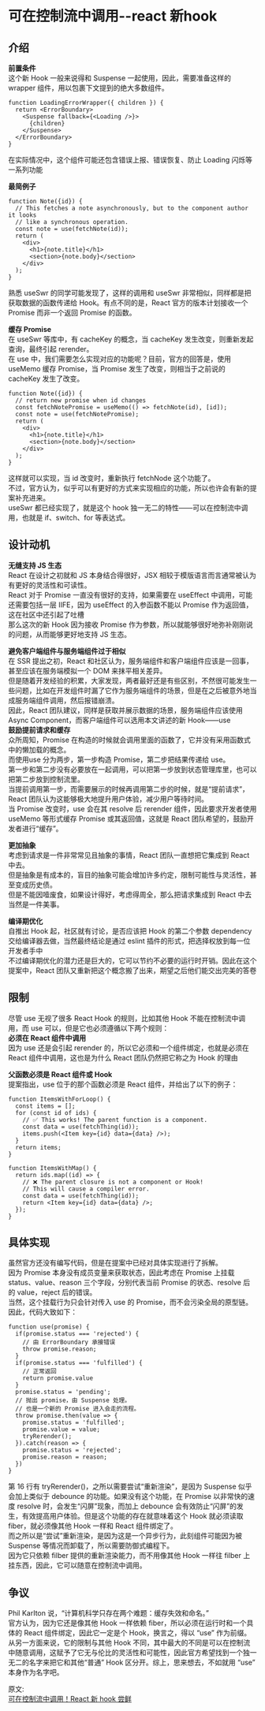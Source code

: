 # 可在控制流中调用--react 新hook
## 介绍
**前置条件**  
这个新 Hook 一般来说得和 Suspense 一起使用，因此，需要准备这样的 wrapper 组件，用以包裹下文提到的绝大多数组件。  
``` 
function LoadingErrorWrapper({ children }) {
  return <ErrorBoundary>
    <Suspense fallback={<Loading />}>
      {children}
    </Suspense>
  </ErrorBoundary>
}
```
在实际情况中，这个组件可能还包含错误上报、错误恢复、防止 Loading 闪烁等一系列功能  

**最简例子**  
``` 
function Note({id}) {
  // This fetches a note asynchronously, but to the component author it looks
  // like a synchronous operation.
  const note = use(fetchNote(id));
  return (
    <div>
      <h1>{note.title}</h1>
      <section>{note.body}</section>
    </div>
  );
}
```
熟悉 useSwr 的同学可能发现了，这样的调用和 useSwr 非常相似，同样都是把获取数据的函数传递给 Hook。有点不同的是，React 官方的版本计划接收一个 Promise 而非一个返回 Promise 的函数。  

**缓存 Promise**  
在 useSwr 等库中，有 cacheKey 的概念，当 cacheKey 发生改变，则重新发起查询，最终引起 rerender。  
在 use 中，我们需要怎么实现对应的功能呢？目前，官方的回答是，使用 useMemo 缓存 Promise，当 Promise 发生了改变，则相当于之前说的 cacheKey 发生了改变。  
``` 
function Note({id}) {
  // return new promise when id changes
  const fetchNotePromise = useMemo(() => fetchNote(id), [id]);
  const note = use(fetchNotePromise);
  return (
    <div>
      <h1>{note.title}</h1>
      <section>{note.body}</section>
    </div>
  );
}
```
这样就可以实现，当 id 改变时，重新执行 fetchNode 这个功能了。  
不过，官方认为，似乎可以有更好的方式来实现相应的功能，所以也许会有新的提案补充进来。  
useSwr 都已经实现了，就是这个 hook 独一无二的特性——可以在控制流中调用，也就是 if、switch、for 等表达式。

## 设计动机
**无缝支持 JS 生态**  
React 在设计之初就和 JS 本身结合得很好，JSX 相较于模版语言而言通常被认为有更好的灵活性和可读性。  
React 对于 Promise 一直没有很好的支持，如果需要在 useEffect 中调用，可能还需要包括一层 IIFE，因为 useEffect 的入参函数不能以 Promise 作为返回值，这在社区中还引起了吐槽  
那么这次的新 Hook 因为接收 Promise 作为参数，所以就能够很好地弥补刚刚说的问题，从而能够更好地支持 JS 生态。  

**避免客户端组件与服务端组件过于相似**  
在 SSR 提出之初，React 和社区认为，服务端组件和客户端组件应该是一回事，甚至应该在服务端模拟一个 DOM 来抹平相关差异。  
但是随着开发经验的积累，大家发现，两者最好还是有些区别，不然很可能发生一些问题，比如在开发组件时漏了它作为服务端组件的场景，但是在之后被意外地当成服务端组件调用，然后报错崩溃。  
因此，React 团队建议，同样是获取并展示数据的场景，服务端组件应该使用 Async Component，而客户端组件可以选用本文讲述的新 Hook——use  
**鼓励提前请求和缓存**  
众所周知，Promise 在构造的时候就会调用里面的函数了，它并没有采用函数式中的懒加载的概念。  
而使用use 分为两步，第一步构造 Promise，第二步把结果传递给 use。  
第一步和第二步没有必要放在一起调用，可以把第一步放到状态管理库里，也可以把第二步放到控制流里。  
当提前调用第一步，而需要展示的时候再调用第二步的时候，就是“提前请求”，React 团队认为这能够极大地提升用户体验，减少用户等待时间。  
当 Promise 改变时，use 会在其 resolve 后 rerender 组件，因此要求开发者使用 useMemo 等形式缓存 Promise 或其返回值，这就是 React 团队希望的，鼓励开发者进行“缓存”。  

**更加抽象**  
考虑到请求是一件非常常见且抽象的事情，React 团队一直想把它集成到 React 中去。  
但是抽象是有成本的，盲目的抽象可能会增加许多约定，限制可能性与灵活性，甚至变成历史债。  
但是不能因噎废食，如果设计得好，考虑得周全，那么把请求集成到 React 中去当然是一件美事。  

**编译期优化**  
自推出 Hook 起，社区就有讨论，是否应该把 Hook 的第二个参数 dependency 交给编译器去做，当然最终结论是通过 eslint 插件的形式，把选择权放到每一位开发者手中  
不过编译期优化的潜力还是巨大的，它可以节约不必要的运行时开销。因此在这个提案中，React 团队又重新把这个概念搬了出来，期望之后他们能交出完美的答卷  

## 限制
尽管 use 无视了很多 React Hook 的规则，比如其他 Hook 不能在控制流中调用，而 use 可以，但是它也必须遵循以下两个规则：  
**必须在 React 组件中调用**  
因为 use 还是会引起 rerender 的，所以它必须和一个组件绑定，也就是必须在 React 组件中调用，这也是为什么 React 团队仍然把它称之为 Hook 的理由  

**父函数必须是 React 组件或 Hook**  
提案指出，use 位于的那个函数必须是 React 组件，并给出了以下的例子：  
``` 
function ItemsWithForLoop() {
  const items = [];
  for (const id of ids) {
    // ✅ This works! The parent function is a component.
    const data = use(fetchThing(id));
    items.push(<Item key={id} data={data} />);
  }
  return items;
}

function ItemsWithMap() {
  return ids.map((id) => {
    // ❌ The parent closure is not a component or Hook!
    // This will cause a compiler error.
    const data = use(fetchThing(id));
    return <Item key={id} data={data} />;
  });
}
```

## 具体实现
虽然官方还没有编写代码，但是在提案中已经对具体实现进行了拆解。  
因为 Promise 本身没有成员变量来获取状态，因此考虑在 Promise 上挂载 status、value、reason 三个字段，分别代表当前 Promise 的状态、resolve 后的 value，reject 后的错误。  
当然，这个挂载行为只会针对传入 use 的 Promise，而不会污染全局的原型链。  
因此，代码大致如下：  
``` 
function use(promise) {
  if(promise.status === 'rejected') {
    // 由 ErrorBoundary 承接错误
    throw promise.reason;
  }
  if(promise.status === 'fulfilled') {
    // 正常返回
    return promise.value
  }
  promise.status = 'pending';
  // 抛出 promise，由 Suspense 处理。
  // 也是一个新的 Promise 进入会走的流程。
  throw promise.then(value => {
    promise.status = 'fulfilled';
    promise.value = value;
    tryRerender();
  }).catch(reason => {
    promise.status = 'rejected';
    promise.reason = reason;
  })
}
```
第 16 行有 tryRerender()，之所以需要尝试“重新渲染”，是因为 Suspense 似乎会加上类似于 debounce 的功能。如果没有这个功能，在 Promise 以非常快的速度 resolve 时，会发生“闪屏”现象，而加上 debounce 会有效防止“闪屏”的发生，有效提高用户体验。但是这个功能的存在就意味着这个 Hook 就必须读取 fiber，就必须像其他 Hook 一样和 React 组件绑定了。  
而之所以是“尝试”重新渲染，是因为这是一个异步行为，此刻组件可能因为被 Suspense 等情况而卸载了，所以需要防御式编程下。  
因为它只依赖 filber 提供的重新渲染能力，而不用像其他 Hook 一样往 filber 上挂东西，因此，它可以随意在控制流中调用。  

## 争议
Phil KarIton 说，“计算机科学只存在两个难题：缓存失效和命名。”  
官方认为，因为它还是像其他 Hook 一样依赖 fiber，所以必须在运行时和一个具体的 React 组件绑定，因此它一定是个 Hook，换言之，得以 “use” 作为前缀。从另一方面来说，它的限制与其他 Hook 不同，其中最大的不同是可以在控制流中随意调用，这赋予了它无与伦比的灵活性和可能性，因此官方希望找到一个独一无二的名字来把它和其他“普通” Hook 区分开。综上，思来想去，不如就用 “use” 本身作为名字吧。  

原文:  
[可在控制流中调用！React 新 hook 尝鲜](https://mp.weixin.qq.com/s/j6I-LR9ck_HFkrlHVImvRg)
